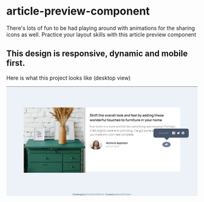 # article-preview-component
There's lots of fun to be had playing around with animations for the sharing icons as well.
Practice your layout skills with this article preview component

## This design is responsive, dynamic and mobile first.
Here is what this project looks like (desktop view)

![Articlel Preview component](https://github.com/Maxwell-ihiaso/article-preview-component/blob/master/Article%20Preview%20Component%20preview.PNG)
